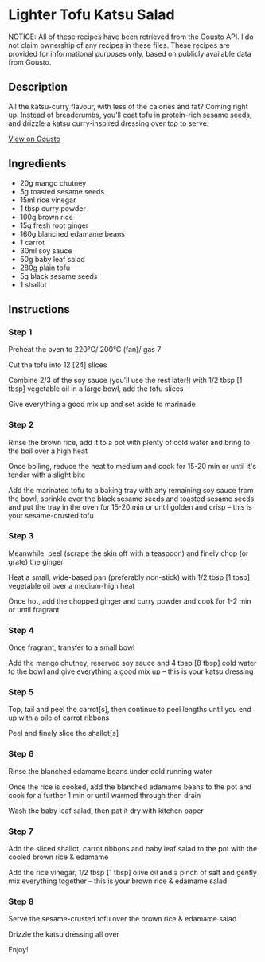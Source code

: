 # Lighter Tofu Katsu Salad

NOTICE: All of these recipes have been retrieved from the Gousto API. I do not claim ownership of any recipes in these files. These recipes are provided for informational purposes only, based on publicly available data from Gousto.

## Description

All the katsu-curry flavour, with less of the calories and fat? Coming right up. Instead of breadcrumbs, you'll coat tofu in protein-rich sesame seeds, and drizzle a katsu curry-inspired dressing over top to serve. 

[View on Gousto](https://www.gousto.co.uk/recipes/cookbook/lighter-tofu-katsu-salad)

## Ingredients

- 20g mango chutney
- 5g toasted sesame seeds
- 15ml rice vinegar
- 1 tbsp curry powder
- 100g brown rice
- 15g fresh root ginger
- 160g blanched edamame beans
- 1 carrot
- 30ml soy sauce
- 50g baby leaf salad
- 280g plain tofu
- 5g black sesame seeds
- 1 shallot

## Instructions


### Step 1

Preheat the oven to 220°C/ 200°C (fan)/ gas 7

Cut the tofu into 12 <span class="text-danger">[24]</span> slices

Combine 2/3 of the soy sauce (you'll use the rest later!) with 1/2 tbsp <span class="text-danger">[1 tbsp]</span> vegetable oil in a large bowl, add the tofu slices

Give everything a good mix up and set aside to marinade


### Step 2

Rinse the brown rice, add it to a pot with plenty of cold water and bring to the boil over a high heat

Once boiling, reduce the heat to medium and cook for 15-20 min or until it's tender with a slight bite

Add the marinated tofu to a baking tray with any remaining soy sauce from the bowl, sprinkle over the black sesame seeds and toasted sesame seeds and put the tray in the oven for 15-20 min or until golden and crisp – this is your sesame-crusted tofu


### Step 3

Meanwhile, peel (scrape the skin off with a teaspoon) and finely chop (or grate) the ginger

Heat a small, wide-based pan (preferably non-stick) with 1/2 tbsp <span class="text-danger">[1 tbsp] </span>vegetable oil over a medium-high heat

Once hot, add the chopped ginger and curry powder and cook for 1-2 min or until fragrant


### Step 4

Once fragrant, transfer to a small bowl

Add the mango chutney, reserved soy sauce and 4 tbsp <span class="text-danger">[8 tbsp] </span>cold water to the bowl and give everything a good mix up – this is your katsu dressing


### Step 5

Top, tail and peel the carrot<span class="text-danger">[s]</span>, then continue to peel lengths until you end up with a pile of carrot ribbons

Peel and finely slice the shallot<span class="text-danger">[s]</span>


### Step 6

Rinse the blanched edamame beans under cold running water

Once the rice is cooked, add the blanched edamame beans to the pot and cook for a further 1 min or until warmed through then drain

Wash the baby leaf salad, then pat it dry with kitchen paper


### Step 7

Add the sliced shallot, carrot ribbons and baby leaf salad to the pot with the cooled brown rice & edamame

Add the rice vinegar, 1/2 tbsp <span class="text-danger">[1 tbsp]</span> olive oil and a pinch of salt and gently mix everything together – this is your brown rice & edamame salad

### Step 8

Serve the sesame-crusted tofu over the brown rice & edamame salad

Drizzle the katsu dressing all over

Enjoy!

